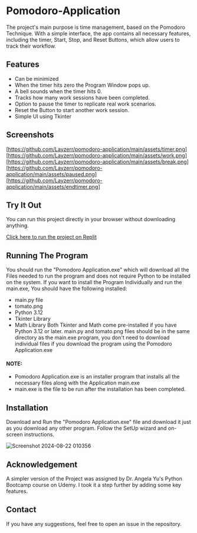 # Pomodoro-Application
The project's main purpose is time management, based on the Pomodoro Technique. With a simple interface, the app contains all necessary features, including the timer, Start, Stop, and Reset Buttons, which allow users to track their workflow.

## Features
- Can be minimized
- When the timer hits zero the Program Window pops up.
- A bell sounds when the timer hits 0.
- Tracks how many work sessions have been completed.
- Option to pause the timer to replicate real work scenarios.
- Reset the Button to start another work session.
- Simple UI using Tkinter

## Screenshots
[https://github.com/Layzerr/pomodoro-application/main/assets/timer.png]
[https://github.com/Layzerr/pomodoro-application/main/assets/work.png]
[https://github.com/Layzerr/pomodoro-application/main/assets/break.png]
[https://github.com/Layzerr/pomodoro-application/main/assets/paused.png]
[https://github.com/Layzerr/pomodoro-application/main/assets/endtimer.png]

## Try It Out

You can run this project directly in your browser without downloading anything.

[Click here to run the project on Replit](https://replit.com/join/qgtnrvtxbs-aryan-ahmed)

## Running The Program
You should run the "Pomodoro Application.exe" which will download all the Files needed to run the program and does not require Python to be installed on the system.
If you want to install the Program Individually and run the main.exe, You should have the following installed:
- main.py file
- tomato.png
- Python 3.12
- Tkinter Library
- Math Library
Both Tkinter and Math come pre-installed if you have Python 3.12 or later.
main.py and tomato.png files should be in the same directory as the main.exe program, you don't need to download individual files if you download the
program using the Pomodoro Application.exe
#### NOTE:
- Pomodoro Application.exe is an installer program that installs all the necessary files along with the Application main.exe
- main.exe is the file to be run after the installation has been completed.

## Installation
Download and Run the "Pomodoro Application.exe" file and download it just as you download any other program. Follow the SetUp wizard and on-screen instructions.

![Screenshot 2024-08-22 010356](https://github.com/user-attachments/assets/5bae1670-6950-4cc3-91b5-698a7780ad33)


## Acknowledgement
A simpler version of the Project was assigned by Dr. Angela Yu's Python Bootcamp course on Udemy. I took it a step further by adding some key features.

## Contact
If you have any suggestions, feel free to open an issue in the repository.



